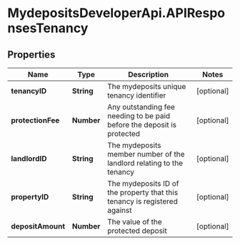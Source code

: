 # MydepositsDeveloperApi.APIResponsesTenancy

## Properties

Name | Type | Description | Notes
------------ | ------------- | ------------- | -------------
**tenancyID** | **String** | The mydeposits unique tenancy identifier | [optional] 
**protectionFee** | **Number** | Any outstanding fee needing to be paid before the deposit is protected | [optional] 
**landlordID** | **String** | The mydeposits member number of the landlord relating to the tenancy | [optional] 
**propertyID** | **String** | The mydeposits ID of the property that this tenancy is registered against | [optional] 
**depositAmount** | **Number** | The value of the protected deposit | [optional] 


